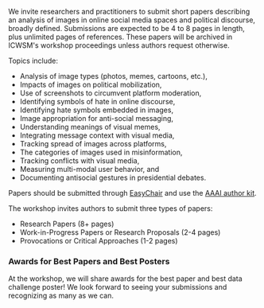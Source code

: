 We invite researchers and practitioners to submit short papers describing an analysis of images in online social media spaces and political discourse, broadly defined.
Submissions are expected to be 4 to 8 pages in length, plus unlimited pages of references. 
These papers will be archived in ICWSM's workshop proceedings unless authors request otherwise.

Topics include:

- Analysis of image types (photos, memes, cartoons, etc.), 
- Impacts of images on political mobilization,
- Use of screenshots to circumvent platform moderation, 
- Identifying symbols of hate in online discourse,
- Identifying hate symbols embedded in images,
- Image appropriation for anti-social messaging, 
- Understanding meanings of visual memes,
- Integrating message context with visual media, 
- Tracking spread of images across platforms,
- The categories of images used in misinformation,
- Tracking conflicts with visual media,
- Measuring multi-modal user behavior, and
- Documenting antisocial gestures in presidential debates.


<!---
TODO: Add link to the EasyChair and author kit
-->

Papers should be submitted through [EasyChair](https://easychair.org/my/conference?conf=phomemes2023) and use the [AAAI author kit](https://www.overleaf.com/latex/templates/aaai-2023-author-kit/wxnmhzcrjbpc).

The workshop invites authors to submit three types of papers:

- Research Papers (8+ pages)
- Work-in-Progress Papers or Research Proposals (2-4 pages)
- Provocations or Critical Approaches (1-2 pages)

<!-- Core research papers must contain novel, previously-unpublished material related to the topics of the workshop. Accepted papers will be presented orally and will appear in the workshop proceedings.
Work-In-Progress papers are shorter and meant to describe smaller, more focused research findings or research that is still in progress. Both of these paper types undergo a rigorous peer-review process and will be archived in the workshop proceedings, unless otherwise asked by the authors.

Practitioners are also invited to submit core and work-in-progress papers, but we recognize that academic review may not be appropriate for practitioner contributions. 
These authors may instead submit a brief 1-2-page paper that will not be included in the proceedings. 
We encourage submissions describing real-world experiences and case studies of interest to the workshop audience.
These submissions will be reviewed according to relevance and ability to contribute to discussions. -->


### Awards for Best Papers and Best Posters

At the workshop, we will share awards for the best paper and best data challenge poster! We look forward to seeing your submissions and recognizing as many as we can.